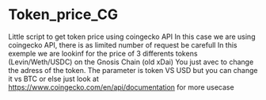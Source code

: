 # Token_price_CG
Little script to get token price using coingecko API
In this case we are using coingecko API, there is as limited number of request be carefull
In this exemple we are lookinf for the price of 3 differents tokens (Levin/Weth/USDC) on the Gnosis Chain (old xDai)
You just avec to change the adress of the token.
The parameter is token VS USD but you can change it vs BTC or else just look at https://www.coingecko.com/en/api/documentation for more usecase
